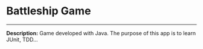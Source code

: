 # Battleship Game
---

__Description:__ Game developed with Java. The purpose of this app is to learn JUnit, TDD...
